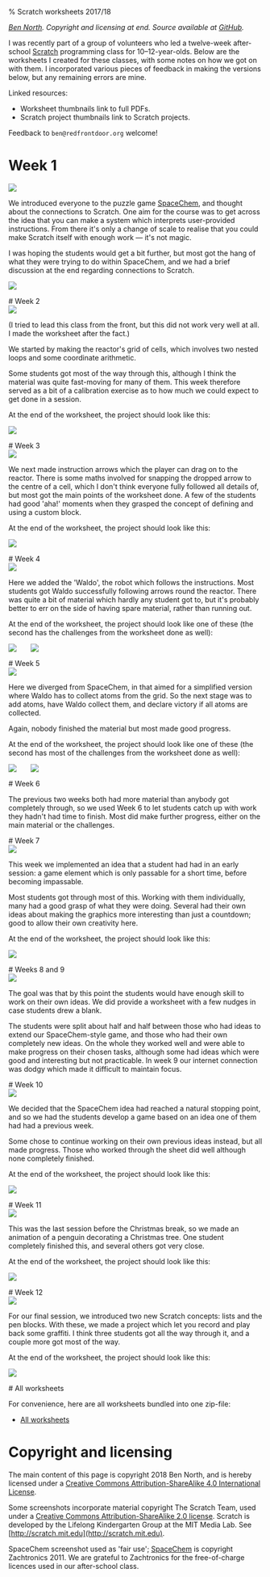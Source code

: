 % Scratch worksheets 2017/18

_[Ben North](http://www.redfrontdoor.org/blog/).  Copyright and licensing at end.  Source available at [GitHub](https://github.com/bennorth/scratch-worksheets-2017-2018/)._

I was recently part of a group of volunteers who led a twelve-week after-school [Scratch](https://scratch.mit.edu) programming class for 10&ndash;12-year-olds.  Below are the worksheets I created for these classes, with some notes on how we got on with them.  I incorporated various pieces of feedback in making the versions below, but any remaining errors are mine.

Linked resources:

* Worksheet thumbnails link to full PDFs.
* Scratch project thumbnails link to Scratch projects.

Feedback to `ben@redfrontdoor.org` welcome!


# Week 1

<div class="thumbnail"><a href="week-01/Scratch-worksheets-2017-2018-week-01.pdf"><img src="week-01/worksheet.png"></a></div>

We introduced everyone to the puzzle game [SpaceChem](http://www.zachtronics.com/spacechem/), and thought about the connections to Scratch.  One aim for the course was to get across the idea that you can make a system which interprets user-provided instructions.  From there it's only a change of scale to realise that you could make Scratch itself with enough work &mdash; it's not magic.

I was hoping the students would get a bit further, but most got the hang of what they were trying to do within SpaceChem, and we had a brief discussion at the end regarding connections to Scratch.

<p class="scratch-project"><a href="http://www.zachtronics.com/spacechem/"><img src="week-01/spacechem.png"></a></p>


<div style="clear:both"/>
# Week 2

<div class="thumbnail"><a href="week-02/Scratch-worksheets-2017-2018-week-02.pdf"><img src="week-02/worksheet.png"></a></div>

(I tried to lead this class from the front, but this did not work very well at all.  I made the worksheet after the fact.)

We started by making the reactor's grid of cells, which involves two nested loops and some coordinate arithmetic.

Some students got most of the way through this, although I think the material was quite fast-moving for many of them.  This week therefore served as a bit of a calibration exercise as to how much we could expect to get done in a session.

At the end of the worksheet, the project should look like this:

<p class="scratch-project"><a href="https://scratch.mit.edu/projects/199126751/"><img src="week-02/scratch-project.png"></a></p>


<div style="clear:both"/>
# Week 3

<div class="thumbnail"><a href="week-03/Scratch-worksheets-2017-2018-week-03.pdf"><img src="week-03/worksheet.png"></a></div>

We next made instruction arrows which the player can drag on to the reactor.  There is some maths involved for snapping the dropped arrow to the centre of a cell, which I don't think everyone fully followed all details of, but most got the main points of the worksheet done.  A few of the students had good 'aha!' moments when they grasped the concept of defining and using a custom block.

At the end of the worksheet, the project should look like this:

<p class="scratch-project"><a href="https://scratch.mit.edu/projects/199131736/"><img src="week-03/scratch-project.png"></a></p>


<div style="clear:both"/>
# Week 4

<div class="thumbnail"><a href="week-04/Scratch-worksheets-2017-2018-week-04.pdf"><img src="week-04/worksheet.png"></a></div>

Here we added the 'Waldo', the robot which follows the instructions.  Most students got Waldo successfully following arrows round the reactor.  There was quite a bit of material which hardly any student got to, but it's probably better to err on the side of having spare material, rather than running out.

At the end of the worksheet, the project should look like one of these (the second has the challenges from the worksheet done as well):

<p class="scratch-project"><a href="https://scratch.mit.edu/projects/199105653/"><img src="week-04/scratch-project.png"></a><span style="margin-left:2em;"/><a href="https://scratch.mit.edu/projects/199106901/"><img src="week-04/scratch-project-w-challenges.png"></a></p>


<div style="clear:both"/>
# Week 5

<div class="thumbnail"><a href="week-05/Scratch-worksheets-2017-2018-week-05.pdf"><img src="week-05/worksheet.png"></a></div>

Here we diverged from SpaceChem, in that aimed for a simplified version where Waldo has to collect atoms from the grid. So the next stage was to add atoms, have Waldo collect them, and declare victory if all atoms are collected.

Again, nobody finished the material but most made good progress.

At the end of the worksheet, the project should look like one of these (the second has most of the challenges from the worksheet done as well):

<p class="scratch-project"><a href="https://scratch.mit.edu/projects/199107499/"><img src="week-05/scratch-project.png"></a><span style="margin-left:2em;"/><a href="https://scratch.mit.edu/projects/199116659/"><img src="week-05/scratch-project-w-challenges.png"></a></p>


<div style="clear:both"/>
# Week 6

The previous two weeks both had more material than anybody got completely through, so we used Week 6 to let students catch up with work they hadn't had time to finish.  Most did make further progress, either on the main material or the challenges.


<div style="clear:both"/>
# Week 7

<div class="thumbnail"><a href="week-07/Scratch-worksheets-2017-2018-week-07.pdf"><img src="week-07/worksheet.png"></a></div>

This week we implemented an idea that a student had had in an early session: a game element which is only passable for a short time, before becoming impassable.

Most students got through most of this.  Working with them individually, many had a good grasp of what they were doing.  Several had their own ideas about making the graphics more interesting than just a countdown; good to allow their own creativity here.

At the end of the worksheet, the project should look like this:

<p class="scratch-project"><a href="https://scratch.mit.edu/projects/199120437/"><img src="week-07/scratch-project.png"></a></p>


<div style="clear:both"/>
# Weeks 8 and 9

<div class="thumbnail"><a href="week-08/Scratch-worksheets-2017-2018-week-08.pdf"><img src="week-08/worksheet.png"></a></div>

The goal was that by this point the students would have enough skill to work on their own ideas.  We did provide a worksheet with a few nudges in case students drew a blank.

The students were split about half and half between those who had ideas to extend our SpaceChem-style game, and those who had their own completely new ideas.  On the whole they worked well and were able to make progress on their chosen tasks, although some had ideas which were good and interesting but not practicable.  In week 9 our internet connection was dodgy which made it difficult to maintain focus.


<div style="clear:both"/>
# Week 10

<div class="thumbnail"><a href="week-10/Scratch-worksheets-2017-2018-week-10.pdf"><img src="week-10/worksheet.png"></a></div>

We decided that the SpaceChem idea had reached a natural stopping point, and so we had the students develop a game based on an idea one of them had had a previous week.

Some chose to continue working on their own previous ideas instead, but all made progress.  Those who worked through the sheet did well although none completely finished.

At the end of the worksheet, the project should look like this:

<p class="scratch-project"><a href="https://scratch.mit.edu/projects/199120437/"><img src="week-10/scratch-project.png"></a></p>


<div style="clear:both"/>
# Week 11

<div class="thumbnail"><a href="week-11/Scratch-worksheets-2017-2018-week-11.pdf"><img src="week-11/worksheet.png"></a></div>

This was the last session before the Christmas break, so we made an animation of a penguin decorating a Christmas tree.  One student completely finished this, and several others got very close.

At the end of the worksheet, the project should look like this:

<p class="scratch-project"><a href="https://scratch.mit.edu/projects/199288325/"><img src="week-11/scratch-project.png"></a></p>


<div style="clear:both"/>
# Week 12

<div class="thumbnail"><a href="week-12/Scratch-worksheets-2017-2018-week-12.pdf"><img src="week-12/worksheet.png"></a></div>

For our final session, we introduced two new Scratch concepts: lists and the pen blocks.  With these, we made a project which let you record and play back some graffiti.  I think three students got all the way through it, and a couple more got most of the way.

At the end of the worksheet, the project should look like this:

<p class="scratch-project"><a href="https://scratch.mit.edu/projects/199863147/"><img src="week-12/scratch-project.png"></a></p>


<div style="clear:both"/>
# All worksheets

For convenience, here are all worksheets bundled into one zip-file:

* [All worksheets](all-worksheets.zip)


# Copyright and licensing

The main content of this page is copyright 2018 Ben North, and is hereby licensed under a [Creative Commons Attribution-ShareAlike 4.0 International License](https://creativecommons.org/licenses/by-sa/4.0/).

Some screenshots incorporate material copyright The Scratch Team, used under a [Creative Commons Attribution-ShareAlike 2.0 license](https://creativecommons.org/licenses/by-sa/2.0/).  Scratch is developed by the Lifelong Kindergarten Group at the MIT Media Lab. See [http://scratch.mit.edu](http://scratch.mit.edu).

SpaceChem screenshot used as 'fair use'; [SpaceChem](http://www.zachtronics.com/spacechem/) is copyright Zachtronics 2011.  We are grateful to Zachtronics for the free-of-charge licences used in our after-school class.
